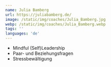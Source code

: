```yaml
---
name: Julia Bamberg
url: https://juliabamberg.de/
image: /static/img/coaches/Julia_Bamberg.jpg
webp: /static/img/coaches/Julia_Bamberg.webp
tags: ''
languages: 'de'
---
```


<ul><li>Mindful (Self)Leadership</li><li>Paar- und Beziehungsfragen</li><li>Stressbewältigung</li></ul>